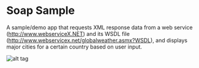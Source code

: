 # Soap Sample
A sample/demo app that requests XML response data from a web service (http://www.webserviceX.NET) and its WSDL file (http://www.webservicex.net/globalweather.asmx?WSDL), and displays major cities for a certain country based on user input.

![alt tag](https://media.giphy.com/media/26FmQkLBVBzUCkHXa/giphy.gif)
